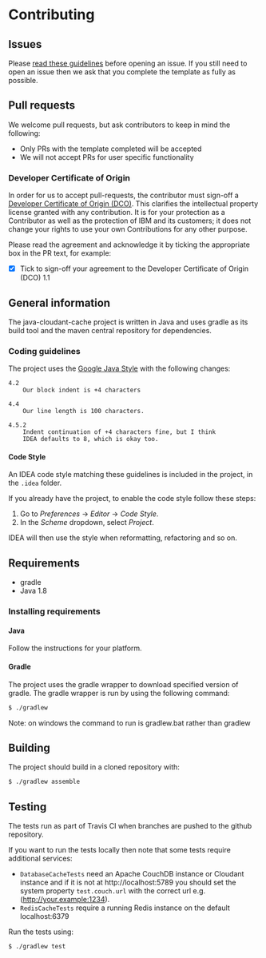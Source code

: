 # Contributing

## Issues

Please [read these guidelines](http://ibm.biz/cdt-issue-guide) before opening an issue.
If you still need to open an issue then we ask that you complete the template as
fully as possible.

## Pull requests

We welcome pull requests, but ask contributors to keep in mind the following:

* Only PRs with the template completed will be accepted
* We will not accept PRs for user specific functionality

### Developer Certificate of Origin

In order for us to accept pull-requests, the contributor must sign-off a
[Developer Certificate of Origin (DCO)](DCO1.1.txt). This clarifies the
intellectual property license granted with any contribution. It is for your
protection as a Contributor as well as the protection of IBM and its customers;
it does not change your rights to use your own Contributions for any other purpose.

Please read the agreement and acknowledge it by ticking the appropriate box in the PR
 text, for example:

- [x] Tick to sign-off your agreement to the Developer Certificate of Origin (DCO) 1.1

## General information

The java-cloudant-cache project is written in Java and uses gradle as its build tool and the maven central
repository for dependencies.

### Coding guidelines

The project uses the [Google Java Style](https://google-styleguide.googlecode.com/svn/trunk/javaguide.html)
with the following changes:

```
4.2
    Our block indent is +4 characters

4.4
    Our line length is 100 characters.

4.5.2
    Indent continuation of +4 characters fine, but I think
    IDEA defaults to 8, which is okay too.
```

#### Code Style

An IDEA code style matching these guidelines is included in the project,
in the `.idea` folder.

If you already have the project, to enable the code style follow these steps:

1. Go to _Preferences_ -> _Editor_ -> _Code Style_.
2. In the _Scheme_ dropdown, select _Project_.

IDEA will then use the style when reformatting, refactoring and so on.

## Requirements

- gradle
- Java 1.8

### Installing requirements

#### Java

Follow the instructions for your platform.

#### Gradle

The project uses the gradle wrapper to download  specified version of gradle.
The gradle wrapper is run by using the following command:

```bash
$ ./gradlew
```
Note: on windows the command to run is gradlew.bat rather than gradlew

## Building

The project should build in a cloned repository with:

```bash
$ ./gradlew assemble
```

## Testing

The tests run as part of Travis CI when branches are pushed to the github repository.

If you want to run the tests locally then note that some tests require additional services:
* `DatabaseCacheTests` need an Apache CouchDB instance or Cloudant instance and if it
is not at http://localhost:5789 you should set the system property `test.couch.url` with the correct
url e.g. (http://your.example:1234).
* `RedisCacheTests` require a running Redis instance on the default localhost:6379

Run the tests using:
```bash
$ ./gradlew test
```
